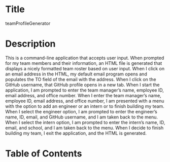 # Title

teamProfileGenerator

# Description

This is a command-line application that accepts user input.
When prompted for my team members and their information,
 an HTML file is generated that displays a nicely formatted team roster based on user input.
When I click on an email address in the HTML, 
 my default email program opens and populates the TO field of the email with the address.
When I click on the GitHub username,
 that GitHub profile opens in a new tab.
When I start the application,
 I am prompted to enter the team manager’s name, employee ID, email address, and office number.
When I enter the team manager’s name, employee ID, email address, and office number,
 I am presented with a menu with the option to add an engineer or an intern or to finish building my team.
When I select the engineer option,
 I am prompted to enter the engineer’s name, ID, email, and GitHub username, and I am taken back to the menu.
When I select the intern option,
 I am prompted to enter the intern’s name, ID, email, and school, and I am taken back to the menu.
When I decide to finish building my team,
 I exit the application, and the HTML is generated.

# Table of Contents
